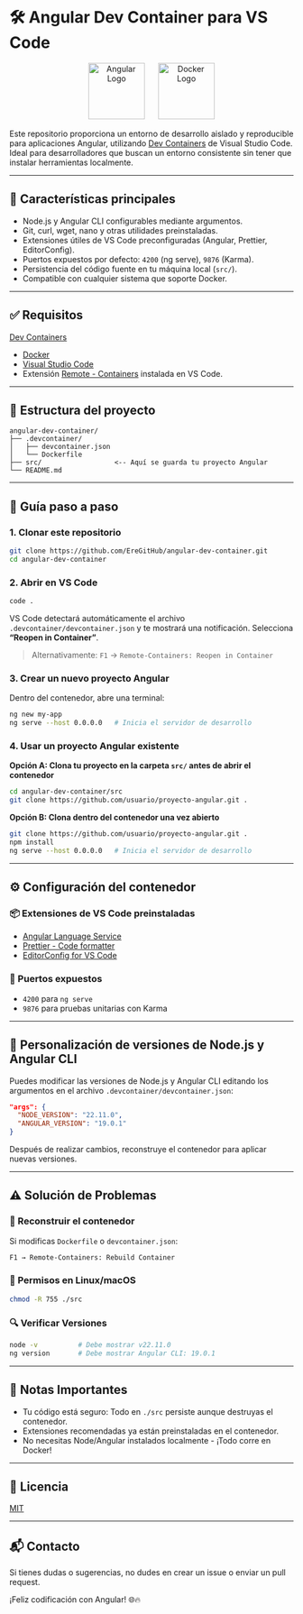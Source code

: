 # 🛠️ Angular Dev Container para VS Code

<p align="center">
  <img src="https://angular.io/assets/images/logos/angular/angular.svg" alt="Angular Logo" width="100" style="margin-right: 20px;"/>
  <img src="https://www.docker.com/wp-content/uploads/2022/03/Moby-logo.png" alt="Docker Logo" width="100"/>
</p>

Este repositorio proporciona un entorno de desarrollo aislado y reproducible para aplicaciones Angular, utilizando [Dev Containers](https://code.visualstudio.com/docs/devcontainers/containers) de Visual Studio Code. Ideal para desarrolladores que buscan un entorno consistente sin tener que instalar herramientas localmente.

---

## 🚀 Características principales

- Node.js y Angular CLI configurables mediante argumentos.
- Git, curl, wget, nano y otras utilidades preinstaladas.
- Extensiones útiles de VS Code preconfiguradas (Angular, Prettier, EditorConfig).
- Puertos expuestos por defecto: `4200` (ng serve), `9876` (Karma).
- Persistencia del código fuente en tu máquina local (`src/`).
- Compatible con cualquier sistema que soporte Docker.

---

## ✅ Requisitos
[Dev Containers](https://code.visualstudio.com/docs/devcontainers/containers)
- [Docker](https://www.docker.com/products/docker-desktop)
- [Visual Studio Code](https://code.visualstudio.com/)
- Extensión [Remote - Containers](https://marketplace.visualstudio.com/items?itemName=ms-vscode-remote.remote-containers) instalada en VS Code.

---

## 📁 Estructura del proyecto

```plaintext
angular-dev-container/
├── .devcontainer/
│   ├── devcontainer.json
│   └── Dockerfile
├── src/                  <-- Aquí se guarda tu proyecto Angular
└── README.md
```

---

## 🧭 Guía paso a paso

### 1. Clonar este repositorio

```bash
git clone https://github.com/EreGitHub/angular-dev-container.git
cd angular-dev-container
```

### 2. Abrir en VS Code

```bash
code .
```

VS Code detectará automáticamente el archivo `.devcontainer/devcontainer.json` y te mostrará una notificación. Selecciona **“Reopen in Container”**.

> Alternativamente: `F1` → `Remote-Containers: Reopen in Container`

### 3. Crear un nuevo proyecto Angular

Dentro del contenedor, abre una terminal:

```bash
ng new my-app
ng serve --host 0.0.0.0   # Inicia el servidor de desarrollo
```

### 4. Usar un proyecto Angular existente

**Opción A: Clona tu proyecto en la carpeta `src/` antes de abrir el contenedor**

```bash
cd angular-dev-container/src
git clone https://github.com/usuario/proyecto-angular.git .
```

**Opción B: Clona dentro del contenedor una vez abierto**

```bash
git clone https://github.com/usuario/proyecto-angular.git .
npm install
ng serve --host 0.0.0.0   # Inicia el servidor de desarrollo
```

---

## ⚙️ Configuración del contenedor

### 📦 Extensiones de VS Code preinstaladas

- [Angular Language Service](https://marketplace.visualstudio.com/items?itemName=Angular.ng-template)
- [Prettier - Code formatter](https://marketplace.visualstudio.com/items?itemName=esbenp.prettier-vscode)
- [EditorConfig for VS Code](https://marketplace.visualstudio.com/items?itemName=EditorConfig.EditorConfig)

### 🔌 Puertos expuestos

- `4200` para `ng serve`
- `9876` para pruebas unitarias con Karma

---

## 🔧 Personalización de versiones de Node.js y Angular CLI

Puedes modificar las versiones de Node.js y Angular CLI editando los argumentos en el archivo `.devcontainer/devcontainer.json`:

```json
"args": {
  "NODE_VERSION": "22.11.0",
  "ANGULAR_VERSION": "19.0.1"
}
```

Después de realizar cambios, reconstruye el contenedor para aplicar nuevas versiones.

---

## ⚠️ Solución de Problemas

### 🔄 Reconstruir el contenedor

Si modificas `Dockerfile` o `devcontainer.json`:

```bash
F1 → Remote-Containers: Rebuild Container
```

### 🛑 Permisos en Linux/macOS

```bash
chmod -R 755 ./src
```

### 🔍 Verificar Versiones

```bash
node -v          # Debe mostrar v22.11.0
ng version       # Debe mostrar Angular CLI: 19.0.1
```

---

## 📌 Notas Importantes

- Tu código está seguro: Todo en `./src` persiste aunque destruyas el contenedor.
- Extensiones recomendadas ya están preinstaladas en el contenedor.
- No necesitas Node/Angular instalados localmente - ¡Todo corre en Docker!

---

## 📄 Licencia

[MIT](LICENSE)

---

## 📬 Contacto

Si tienes dudas o sugerencias, no dudes en crear un issue o enviar un pull request.

¡Feliz codificación con Angular! 🌐🔥